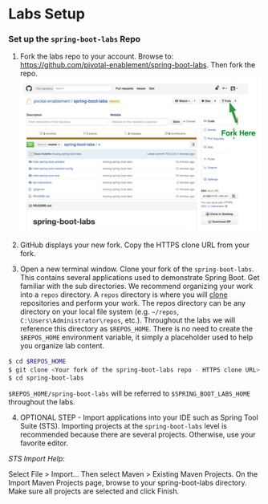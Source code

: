 
# Labs Setup

### Set up the `spring-boot-labs` Repo
1) Fork the labs repo to your account.  Browse to: https://github.com/pivotal-enablement/spring-boot-labs.  Then fork the repo.
![fork](images/fork.png "fork")

2) GitHub displays your new fork. Copy the HTTPS clone URL from your fork.

3) Open a new terminal window.  Clone your fork of the `spring-boot-labs`.  This contains several applications used to demonstrate Spring Boot.  Get familiar with the sub directories.  We recommend organizing your work into a `repos` directory.  A `repos` directory is where you will [clone](https://git-scm.com/docs/git-clone) repositories and perform your work.  The repos directory can be any directory on your local file system (e.g. `~/repos`, `C:\Users\Administrator\repos`, etc.).  Throughout the labs we will reference this directory as `$REPOS_HOME`.  There is no need to create the `$REPOS_HOME` environment variable, it simply a placeholder used to help you organize lab content.

```bash
$ cd $REPOS_HOME
$ git clone <Your fork of the spring-boot-labs repo - HTTPS clone URL>
$ cd spring-boot-labs
```

`$REPOS_HOME/spring-boot-labs` will be referred to `$SPRING_BOOT_LABS_HOME` throughout the labs.

4) OPTIONAL STEP - Import applications into your IDE such as Spring Tool Suite (STS).  Importing projects at the `spring-boot-labs` level is recommended because there are several projects. Otherwise, use your favorite editor.

*STS Import Help:*

Select File > Import... Then select Maven > Existing Maven Projects. On the Import Maven Projects page, browse to your spring-boot-labs directory. Make sure all projects are selected and click Finish.
